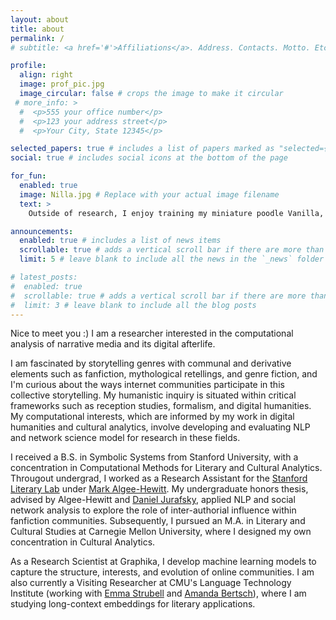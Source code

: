 ```yaml
---
layout: about
title: about
permalink: /
# subtitle: <a href='#'>Affiliations</a>. Address. Contacts. Motto. Etc.

profile:
  align: right
  image: prof_pic.jpg
  image_circular: false # crops the image to make it circular
 # more_info: >
  #  <p>555 your office number</p>
  #  <p>123 your address street</p>
  #  <p>Your City, State 12345</p>

selected_papers: true # includes a list of papers marked as "selected={true}"
social: true # includes social icons at the bottom of the page

for_fun:
  enabled: true
  image: Nilla.jpg # Replace with your actual image filename
  text: >
    Outside of research, I enjoy training my miniature poodle Vanilla, dabbling in artistic pursuits, and exploring the outdoors. I've mostly stuck to physical activities that involve stiff boots--such as hiking and snowboarding--after an escapade with the [Stanford Climbing Team](https://www.instagram.com/stanfordclimbingteam/) resulted in a permanently broken foot (which *apparently* doesn't even make you eligible for the paralympics). When I'm too lazy to venture outside, I compose [music](https://youtu.be/KSsZinwyk3U) and practice [visual art](assets/img/drawing.jpg).

announcements:
  enabled: true # includes a list of news items
  scrollable: true # adds a vertical scroll bar if there are more than 3 news items
  limit: 5 # leave blank to include all the news in the `_news` folder

# latest_posts:
#  enabled: true
#  scrollable: true # adds a vertical scroll bar if there are more than 3 new posts items
#  limit: 3 # leave blank to include all the blog posts
---
```


Nice to meet you :) I am a researcher interested in the computational analysis of narrative media and its digital afterlife.

I am fascinated by storytelling genres with communal and derivative elements such as fanfiction, mythological retellings, and genre fiction, and I'm curious about the ways internet communities participate in this collective storytelling. My humanistic inquiry is situated within critical frameworks such as reception studies, formalism, and digital humanities. My computational interests, which are informed by my work in digital humanities and cultural analytics, involve developing and evaluating NLP and network science model for research in these fields.

I received a B.S. in Symbolic Systems from Stanford University, with a concentration in Computational Methods for Literary and Cultural Analytics. Througout undergrad, I worked as a Research Assistant for the [Stanford Literary Lab](https://litlab.stanford.edu/) under [Mark Algee-Hewitt](http://markalgeehewitt.org/). My undergraduate honors thesis, advised by Algee-Hewitt and [Daniel Jurafsky](https://web.stanford.edu/~jurafsky/), applied NLP and social network analysis to explore the role of inter-authorial influence within fanfiction communities. Subsequently, I pursued an M.A. in Literary and Cultural Studies at Carnegie Mellon University, where I designed my own concentration in Cultural Analytics.

As a Research Scientist at Graphika, I develop machine learning models to capture the structure, interests, and evolution of online communities. I am also currently a Visiting Researcher at CMU's Language Technology Institute (working with [Emma Strubell](https://strubell.github.io/) and [Amanda Bertsch](https://www.cs.cmu.edu/~abertsch/)), where I am studying long-context embeddings for literary applications. 
